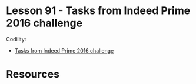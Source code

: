 # Lesson 91 - Tasks from Indeed Prime 2016 challenge

Codility:

- [Tasks from Indeed Prime 2016 challenge](https://app.codility.com/programmers/lessons/91-tasks_from_indeed_prime_2016_challenge/)

# Resources
